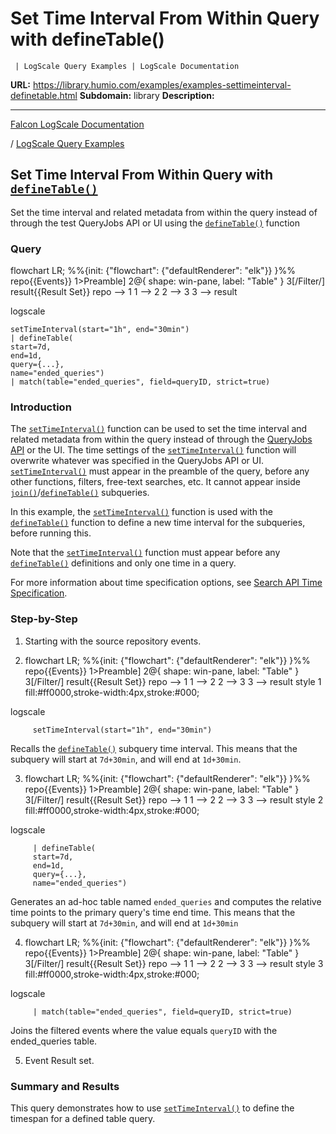 # Set Time Interval From Within Query with defineTable()

     | LogScale Query Examples | LogScale Documentation

**URL:** https://library.humio.com/examples/examples-settimeinterval-definetable.html
**Subdomain:** library
**Description:** 

---

[Falcon LogScale Documentation](https://library.humio.com)

/ [LogScale Query Examples](examples.html)

## Set Time Interval From Within Query with [`defineTable()`](https://library.humio.com/data-analysis/functions-definetable.html)

Set the time interval and related metadata from within the query instead of through the test QueryJobs API or UI using the [`defineTable()`](https://library.humio.com/data-analysis/functions-definetable.html) function 

### Query

flowchart LR; %%{init: {"flowchart": {"defaultRenderer": "elk"}} }%% repo{{Events}} 1>Preamble] 2@{ shape: win-pane, label: "Table" } 3[/Filter/] result{{Result Set}} repo --> 1 1 --> 2 2 --> 3 3 --> result

logscale
    
    
    setTimeInterval(start="1h", end="30min")
    | defineTable(
    start=7d,
    end=1d,
    query={...},
    name="ended_queries")
    | match(table="ended_queries", field=queryID, strict=true)

### Introduction

The [`setTimeInterval()`](https://library.humio.com/data-analysis/functions-settimeinterval.html) function can be used to set the time interval and related metadata from within the query instead of through the [QueryJobs API](https://library.humio.com/logscale-api/api-search-query-create.html) or the UI. The time settings of the [`setTimeInterval()`](https://library.humio.com/data-analysis/functions-settimeinterval.html) function will overwrite whatever was specified in the QueryJobs API or UI. [`setTimeInterval()`](https://library.humio.com/data-analysis/functions-settimeinterval.html) must appear in the preamble of the query, before any other functions, filters, free-text searches, etc. It cannot appear inside [`join()`](https://library.humio.com/data-analysis/functions-join.html)/[`defineTable()`](https://library.humio.com/data-analysis/functions-definetable.html) subqueries. 

In this example, the [`setTimeInterval()`](https://library.humio.com/data-analysis/functions-settimeinterval.html) function is used with the [`defineTable()`](https://library.humio.com/data-analysis/functions-definetable.html) function to define a new time interval for the subqueries, before running this. 

Note that the [`setTimeInterval()`](https://library.humio.com/data-analysis/functions-settimeinterval.html) function must appear before any [`defineTable()`](https://library.humio.com/data-analysis/functions-definetable.html) definitions and only one time in a query. 

For more information about time specification options, see [Search API Time Specification](https://library.humio.com/logscale-api/api-search-timespec.html). 

### Step-by-Step

  1. Starting with the source repository events.

  2. flowchart LR; %%{init: {"flowchart": {"defaultRenderer": "elk"}} }%% repo{{Events}} 1>Preamble] 2@{ shape: win-pane, label: "Table" } 3[/Filter/] result{{Result Set}} repo --> 1 1 --> 2 2 --> 3 3 --> result style 1 fill:#ff0000,stroke-width:4px,stroke:#000;

logscale
         
         setTimeInterval(start="1h", end="30min")

Recalls the [`defineTable()`](https://library.humio.com/data-analysis/functions-definetable.html) subquery time interval. This means that the subquery will start at `7d+30min`, and will end at `1d+30min`. 

  3. flowchart LR; %%{init: {"flowchart": {"defaultRenderer": "elk"}} }%% repo{{Events}} 1>Preamble] 2@{ shape: win-pane, label: "Table" } 3[/Filter/] result{{Result Set}} repo --> 1 1 --> 2 2 --> 3 3 --> result style 2 fill:#ff0000,stroke-width:4px,stroke:#000;

logscale
         
         | defineTable(
         start=7d,
         end=1d,
         query={...},
         name="ended_queries")

Generates an ad-hoc table named `ended_queries` and computes the relative time points to the primary query's time end time. This means that the subquery will start at `7d+30min`, and will end at `1d+30min`

  4. flowchart LR; %%{init: {"flowchart": {"defaultRenderer": "elk"}} }%% repo{{Events}} 1>Preamble] 2@{ shape: win-pane, label: "Table" } 3[/Filter/] result{{Result Set}} repo --> 1 1 --> 2 2 --> 3 3 --> result style 3 fill:#ff0000,stroke-width:4px,stroke:#000;

logscale
         
         | match(table="ended_queries", field=queryID, strict=true)

Joins the filtered events where the value equals `queryID` with the ended_queries table. 

  5. Event Result set.




### Summary and Results

This query demonstrates how to use [`setTimeInterval()`](https://library.humio.com/data-analysis/functions-settimeinterval.html) to define the timespan for a defined table query.
